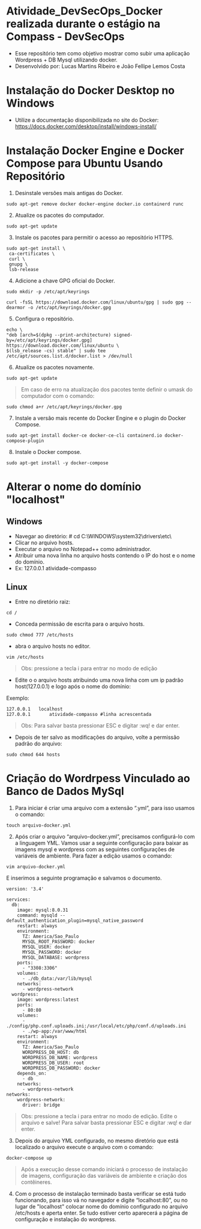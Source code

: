 # Atividade_DevSecOps_Docker realizada durante o estágio na Compass - DevSecOps #

- Esse repositório tem como objetivo mostrar como subir uma aplicação Wordpress + DB Mysql utilizando docker.
- Desenvolvido por: Lucas Martins Ribeiro e João Fellipe Lemos Costa

# Instalação do Docker Desktop no Windows #
  - Utilize a documentação disponibilizada no site do Docker: https://docs.docker.com/desktop/install/windows-install/

# Instalação Docker Engine e Docker Compose para Ubuntu Usando Repositório #

1. Desinstale versões mais antigas do Docker.

```
sudo apt-get remove docker docker-engine docker.io containerd runc
```

2. Atualize os pacotes do computador.

```
sudo apt-get update
```
3. Instale os pacotes para permitir o acesso ao repositório HTTPS.

```
sudo apt-get install \
 ca-certificates \
 curl \
 gnupg \
 lsb-release
```

4. Adicione a chave GPG oficial do Docker.

```
sudo mkdir -p /etc/apt/keyrings
```

```
curl -fsSL https://download.docker.com/linux/ubuntu/gpg | sudo gpg --dearmor -o /etc/apt/keyrings/docker.gpg
```
5. Configura o repositório.

```
echo \
"deb [arch=$(dpkg --print-architecture) signed-by=/etc/apt/keyrings/docker.gpg] https://download.docker.com/linux/ubuntu \
$(lsb_release -cs) stable" | sudo tee /etc/apt/sources.list.d/docker.list > /dev/null
```

6. Atualize os pacotes novamente.
	
```
sudo apt-get update
```
>Em caso de erro na atualização dos pacotes tente definir o umask do computador com o comando:

```
sudo chmod a+r /etc/apt/keyrings/docker.gpg
```

7. Instale a versão mais recente do Docker Engine e o plugin do Docker Compose.

```
sudo apt-get install docker-ce docker-ce-cli containerd.io docker-compose-plugin
```

8. Instale o Docker compose.

```
sudo apt-get install -y docker-compose
```

# Alterar o nome do domínio "localhost" #

## Windows ##
- Navegar ao diretório: # cd C:\WINDOWS\system32\drivers\etc\
- Clicar no arquivo hosts.
- Executar o arquivo no Notepad++ como administrador.
- Atribuir uma nova linha no arquivo hosts contendo o IP do host e o nome do domínio.
- Ex: 127.0.0.1 atividade-compasso

## Linux ##
- Entre no diretório raiz:
```
cd /
```	
- Conceda permissão de escrita para o arquivo hosts.

```
sudo chmod 777 /etc/hosts
```

- abra o arquivo hosts no editor.

```
vim /etc/hosts
```

>Obs: pressione a tecla i para entrar no modo de edição
	
- Edite o o arquivo hosts atribuindo uma nova linha com um ip padrão host(127.0.0.1) e logo após o nome do domínio:

Exemplo:

```
127.0.0.1	localhost
127.0.0.1       atividade-compasso #linha acrescentada
```

>Obs: Para salvar basta pressionar ESC e digitar :wq! e dar enter.



- Depois de ter salvo as modificações do arquivo, volte a permissão padrão do arquivo:

```
sudo chmod 644 hosts
```


# Criação do Wordrpess Vinculado ao Banco de Dados MySql #


1. Para iniciar  é criar uma arquivo com a extensão “.yml”, para isso usamos o comando:

```	
touch arquivo-docker.yml
```

2. Após criar o arquivo “arquivo-docker.yml”, precisamos configurá-lo com a linguagem YML. Vamos usar a seguinte configuração para baixar as imagens mysql e wordpress com as seguintes configurações de variáveis de ambiente. Para fazer a edição usamos o comando:

```
vim arquivo-docker.yml
```

E inserimos a seguinte programação e salvamos o documento.

	version: '3.4'

	services:
	  db:
	    image: mysql:8.0.31
	    command: mysqld --default_authentication_plugin=mysql_native_password
	    restart: always
	    environment:
	      TZ: America/Sao_Paulo
	      MYSQL_ROOT_PASSWORD: docker
	      MYSQL_USER: docker
	      MYSQL_PASSWORD: docker
	      MYSQL_DATABASE: wordpress
	    ports:
	      - "3308:3306"
	    volumes:
	      - ./db_data:/var/lib/mysql
	    networks:
	      - wordpress-network
	  wordpress:
	    image: wordpress:latest
	    ports:
	      - 80:80
	    volumes:
	      - ./config/php.conf.uploads.ini:/usr/local/etc/php/conf.d/uploads.ini
	      - ./wp-app:/var/www/html
	    restart: always
	    environment:
	      TZ: America/Sao_Paulo
	      WORDPRESS_DB_HOST: db
	      WORDPRESS_DB_NAME: wordpress
	      WORDPRESS_DB_USER: root
	      WORDPRESS_DB_PASSWORD: docker
	    depends_on:
	      - db
	    networks:
	      - wordpress-network
	networks:
	    wordpress-network:
	      driver: bridge


>Obs: pressione a tecla i para entrar no modo de edição. Edite o arquivo e salve! Para salvar basta pressionar ESC e digitar :wq! e dar enter.


3. Depois do arquivo YML configurado, no mesmo diretório que está localizado o arquivo execute o arquivo com o comando:

```
docker-compose up
```

>Após a execução desse comando iniciará o processo de instalação de imagens, configuração das variáveis de ambiente e criação dos contêineres.

4. Com o processo de instalação terminado basta verificar se está tudo funcionando, para isso vá no navegador e digite “localhost:80”, ou no lugar de "localhost" colocar nome do domínio configurado no arquivo /etc/hosts e  aperta enter. Se tudo estiver certo aparecerá a página de configuração e instalação do wordpress.
